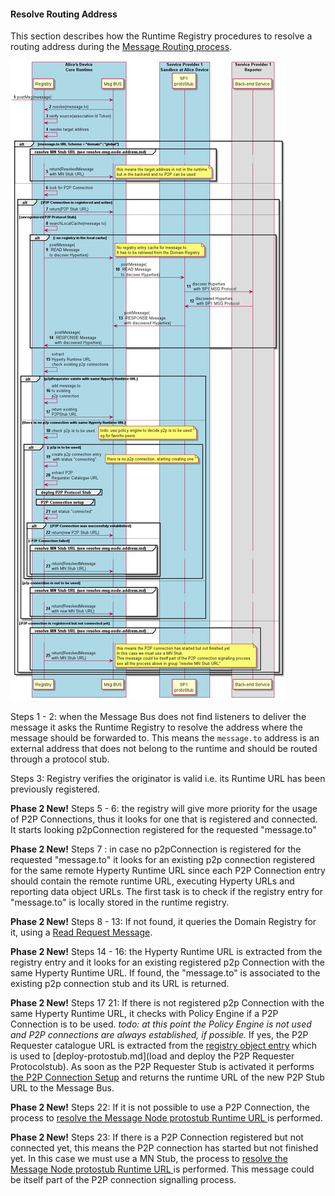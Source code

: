 #### Resolve Routing Address

This section describes how the Runtime Registry procedures to resolve a routing address during the [Message Routing process](bus-msg-routing).


![Address Resolution](resolve-routing-address.png)

Steps 1 - 2: when the Message Bus does not find listeners to deliver the message it asks the Runtime Registry to resolve the address where the message should be forwarded to. This means the `message.to` address is an external address that does not belong to the runtime and should be routed through a protocol stub.

Steps 3: Registry verifies the originator is valid i.e. its Runtime URL has been previously registered.

**Phase 2 New!** Steps 5 - 6: the registry will give more priority for the usage of P2P Connections, thus it looks for one that is registered and connected. It starts looking p2pConnection registered for the requested "message.to"

**Phase 2 New!** Steps 7 : in case no p2pConnection is registered for the requested "message.to" it looks for an existing p2p connection registered for the same remote Hyperty Runtime URL since each P2P Connection entry should contain the remote runtime URL, executing Hyperty URLs and reporting data object URLs. The first task is to check if the registry entry for "message.to" is locally stored in the runtime registry.

  **Phase 2 New!** Steps 8 - 13: If not found, it queries the Domain Registry for it, using a [Read Request Message](../../messages/registration-messages.md#query-per-registry-data-object-url).

  **Phase 2 New!** Steps 14 - 16: the Hyperty Runtime URL is extracted from the registry entry and it looks for an existing registered p2p Connection with the same Hyperty Runtime URL. If found, the "message.to" is associated to the existing p2p connection stub and its URL is returned.

  **Phase 2 New!** Steps 17 21: If there is not registered p2p Connection with the same Hyperty Runtime URL, it checks with Policy Engine if a P2P Connection is to be used. *todo: at this point the Policy Engine is not used and P2P connections are always established, if possible.* If yes, the P2P Requester catalogue URL is extracted from the [registry object entry](../../datamodel/core/hyperty-registry) which is used to [deploy-protostub.md](load and deploy the P2P Requester Protocolstub). As soon as the P2P Requester Stub is activated it performs [the P2P Connection Setup](p2p-setup.md) and returns the runtime URL of the new P2P Stub URL to the Message Bus.

  **Phase 2 New!** Steps 22: If it is not possible to use a P2P Connection, the process to [resolve the Message Node protostub Runtime URL ](resolve-msg-node-address.md) is performed.

**Phase 2 New!** Steps 23: If there is a P2P Connection registered but not connected yet, this means the P2P connection has started but not finished yet. In this case we must use a MN Stub, the process to [resolve the Message Node protostub Runtime URL ](resolve-msg-node-address.md) is performed. This message could be itself part of the P2P connection signalling process.
